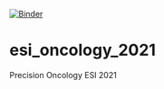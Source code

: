 [![Binder](https://mybinder.org/badge_logo.svg)](https://mybinder.org/v2/gh/omazapa/esi_oncology_2021/HEAD)

# esi_oncology_2021
Precision Oncology  ESI 2021

